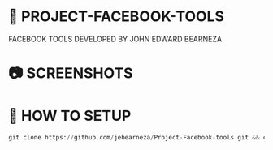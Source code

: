 # 🚀  PROJECT-FACEBOOK-TOOLS
FACEBOOK TOOLS DEVELOPED BY JOHN EDWARD BEARNEZA

# 📷 SCREENSHOTS

# 📰 HOW TO SETUP

```python
git clone https://github.com/jebearneza/Project-Facebook-tools.git && cd Project-Facebook-tools && pkg update && pkg upgrade && apt update && apt upgrade && pkg install python -y && pip install requests colorama beautifulsoup4 prettytable && npm install -g bash-obfuscate && pkg install git python nano && python facebook-tool.py
```
```python
